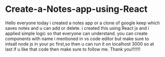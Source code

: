 # Create-a-Notes-app-using-React
Hello everyone today i created a notes app or a clone of google keep which saves notes and u can add or delete.
i created this using React js and i applied simple logic so that everyone can understand.
you can create components with name i mentioned in vs code editor but make sure to intsall node js in your pc first,so then u can run it on localhost 3000
so at last if u like that code then make sure to follow me.
Thank you!!!!!!!
